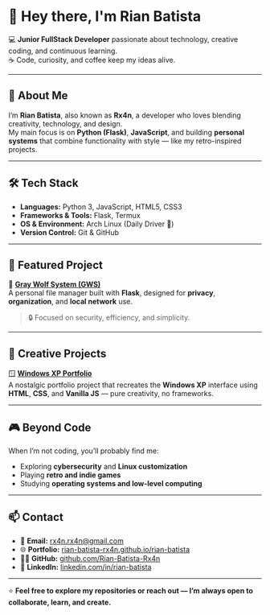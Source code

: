 # 👋 Hey there, I'm **Rian Batista**  

💻 **Junior FullStack Developer** passionate about technology, creative coding, and continuous learning.  
☕ Code, curiosity, and coffee keep my ideas alive.

---

## 🧠 About Me  

I’m **Rian Batista**, also known as **Rx4n**, a developer who loves blending creativity, technology, and design.  
My main focus is on **Python (Flask)**, **JavaScript**, and building **personal systems** that combine functionality with style — like my retro-inspired projects.  

---

## 🛠️ Tech Stack  

- **Languages:** Python 3, JavaScript, HTML5, CSS3  
- **Frameworks & Tools:** Flask, Termux  
- **OS & Environment:** Arch Linux (Daily Driver 🐧)  
- **Version Control:** Git & GitHub  

---

## 🚀 Featured Project  

🐺 [**Gray Wolf System (GWS)**](https://github.com/Rian-Batista-Rx4n/GWS)  
A personal file manager built with **Flask**, designed for **privacy**, **organization**, and **local network** use.  

> 🔒 Focused on security, efficiency, and simplicity.

---

## 🎨 Creative Projects  

🪟 [**Windows XP Portfolio**](https://rian-batista-rx4n.github.io/rian-batista/)  
A nostalgic portfolio project that recreates the **Windows XP** interface using **HTML**, **CSS**, and **Vanilla JS** — pure creativity, no frameworks.  

---

## 🎮 Beyond Code  

When I’m not coding, you’ll probably find me:  
- Exploring **cybersecurity** and **Linux customization**  
- Playing **retro and indie games**  
- Studying **operating systems and low-level computing**

---

## 📫 Contact  

- 📧 **Email:** [rx4n.rx4n@gmail.com](mailto:rx4n.rx4n@gmail.com)  
- 🌐 **Portfolio:** [rian-batista-rx4n.github.io/rian-batista](https://rian-batista-rx4n.github.io/rian-batista/)  
- 🧑‍💻 **GitHub:** [github.com/Rian-Batista-Rx4n](https://github.com/Rian-Batista-Rx4n)  
- 💼 **LinkedIn:** [linkedin.com/in/rian-batista](https://www.linkedin.com/in/rian-batista/)  

---

⭐ **Feel free to explore my repositories or reach out — I’m always open to collaborate, learn, and create.**
